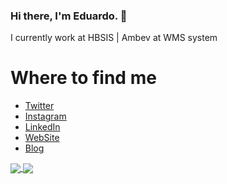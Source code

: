 ### Hi there, I'm Eduardo. 👋 

I currently work at HBSIS | Ambev at WMS system

# Where to find me
 * [Twitter](https://twitter.com/souzaeduardoac)
 * [Instagram](https://www.instagram.com/souzaeduardoac/)
 * [LinkedIn](https://www.linkedin.com/in/souzaeduardoac/)
 * [WebSite](http://souzaeduardoac.github.io/)
 * [Blog](http://souzaeduardoac.github.io/blog)


<a href="https://github.com/anuraghazra/github-readme-stats">
  <img align="center" src="https://github-readme-stats.vercel.app/api?username=souzaeduardoac&hide=issues&count_private=true&show_icons=true&theme=dark" />
</a>
<a href="https://github.com/anuraghazra/convoychat">
  <img align="center" src="https://github-readme-stats.vercel.app/api/top-langs/?username=souzaeduardoac&layout=compact&theme=dark" />
</a>
